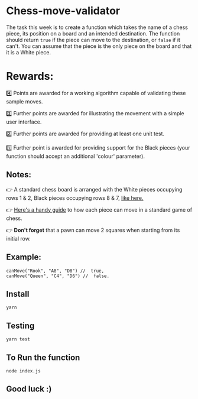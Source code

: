 # Chess-move-validator

The task this week is to create a function which takes the name of a chess piece, its position on a board and an intended destination. The function should return `true` if the piece can move to the destination, or ` false ` if it can't. You can assume that the piece is the only piece on the board and that it is a White piece.
    
# Rewards:
:four:  Points are awarded for a working algorithm capable of validating these sample moves.

:three:  Further points are awarded for illustrating the movement with a simple user interface.

:two:  Further points are awarded for providing at least one unit test.

:one:  Further point is awarded for providing support for the Black pieces (your function should accept an additional 'colour' parameter).

## Notes:
:point_right:  A standard chess board is arranged with the White pieces occupying rows 1 & 2, Black pieces occupying rows 8 & 7, [like here.](https://www.chessset.com/assets/images/No%206-4.jpg)

:point_right:  [Here's a handy guide](https://elzr.com/blag/img/2018/chess-pieces/chess-moves.png) to how each piece can move in a standard game of chess.

:point_right:  **Don't forget** that a pawn can move 2 squares when starting from its initial row.

## Example:
```
canMove("Rook", "A8", "D8") //  true,
canMove("Queen", "C4", "D6") //  false.
```

## Install 
```
yarn
```

## Testing
```
yarn test
```

## To Run the function
```
node index.js
```

## Good luck :)

